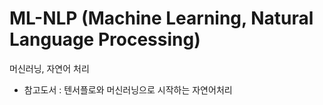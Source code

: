 # ML-NLP (Machine Learning, Natural Language Processing)
머신러닝, 자연어 처리

* 참고도서 : 텐서플로와 머신러닝으로 시작하는 자연어처리

